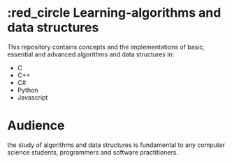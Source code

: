 # :red_circle Learning-algorithms and data structures
This repository contains concepts and the implementations of basic, essential and advanced algorithms and data structures in:
- C
- C++
- C#
- Python
- Javascript


# Audience 
the study of algorithms and data structures is fundamental to any computer science
students, programmers and software practitioners.
